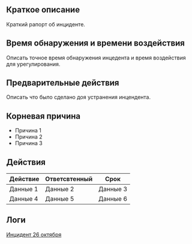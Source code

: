 ## Краткое описание

Краткий рапорт об инциденте.

## Время обнаружения и времени воздействия

Описать точное время обнаружения инцедента и время воздействия для урегулирования.

## Предварительные действия

Описать что было сделано доя устранения инцендента.

## Корневая причина

* Причина 1
* Причина 2
* Причина 3

## Действия

| Действие | Ответсвтенный | Срок |
|-------------|-------------|-------------|
| Данные 1    | Данные 2    | Данные 3    |
| Данные 4    | Данные 5    | Данные 6    |

## Логи

[Инцидент 26 октября](incident-2025-10-26.md)